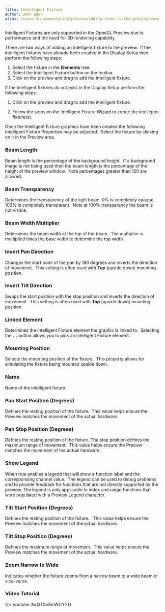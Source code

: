 ```yaml
---
title: Intelligent Fixture
author: John Baur
alias: /vixen-3-documentation/preview/adding-items-to-the-preview/smart-objects/intelligent-fixture
---
```


Intelligent Fixtures are only supported in the OpenGL Preview due to performance and the need for 3D rendering capability.

There are two ways of adding an intelligent fixture to the preview.  If the intelligent fixtures have already been created in the Display Setup then perform the following steps:

  1. Select the fixture in the **Elements** tree.
  2. Select the Intelligent Fixture button on the toolbar.
  3. Click on the preview and drag to add the intelligent fixture.

If the intelligent fixtures do not exist in the Display Setup perform the following steps:

1. Click on the preview and drag to add the intelligent fixture.

2. Follow the steps on the Intelligent Fixture Wizard to create the intelligent fixture(s).

Once the Intelligent Fixture graphics have been created the following Intelligent Fixture Properties may be adjusted.  Select the fixture by clicking on it in the Preview area.

### Beam Length  

Beam length is the percentage of the background height.  If a background image is not being used then the beam length is the percentage of the height of the preview window.  Note percentages greater than 100 are allowed.

### Beam Transparency

Determines the transparency of the light beam. 0% is completely opaque.  100% is completely transparent.  Note at 100% transparency the beam is not visible. 

### Beam Width Multiplier

Determines the beam width at the top of the beam.  The multiplier is multiplied times the base width to determine the top width.

### Invert Pan Direction

Changes the start point of the pan by 180 degrees and inverts the direction of movement.  This setting is often used with **Top** (upside down) mounting position.

### Invert Tilt Direction

Swaps the start position with the stop position and inverts the direction of movement.  This setting is often used with **Top** (upside down) mounting position.

### Linked Element

Determines the Intelligent Fixture element the graphic is linked to.  Selecting the **...** button allows you to pick an Intelligent Fixture element. 

### Mounting Position

Selects the mounting position of the fixture.  This property allows for simulating the fixture being mounted upside down.

### Name

Name of the intelligent fixture.

### Pan Start Position (Degrees)

Defines the resting position of the fixture.  This value helps ensure the Preview matches the movement of the actual hardware.

### Pan Stop Position (Degrees)

Defines the resting position of the fixture. The stop position defines the maximum range of movement.  This value helps ensure the Preview matches the movement of the actual hardware.

### Show Legend

When true enables a legend that will show a function label and the corresponding channel value.  The legend can be used to debug problems and to provide feedback for functions that are not directly supported by the preview. The legend is only applicable to index and range functions that were populated with a Preview Legend character.

### Tilt Start Position (Degrees)

Defines the resting position of the fixture.   This value helps ensure the Preview matches the movement of the actual hardware.

### Tilt Stop Position (Degrees)

Defines the maximum range of movement.  This value helps ensure the Preview matches the movement of the actual hardware.

### Zoom Narrow to Wide

Indicates whether the fixture zooms from a narrow beam to a wide beam or vice-versa.

### Video Tutorial

{{< youtube 3wQTXoXmWCY>}}
